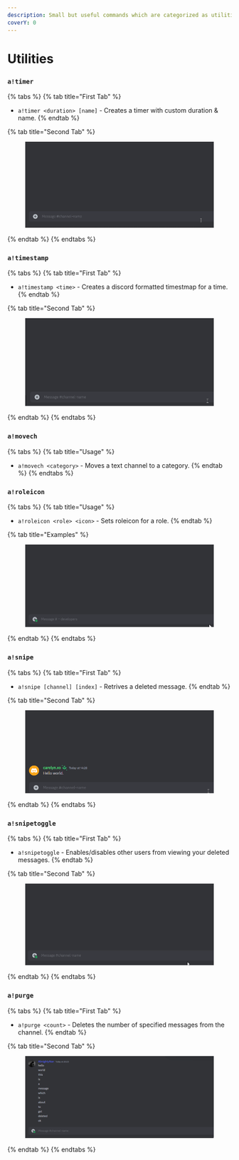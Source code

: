 ```yaml
---
description: Small but useful commands which are categorized as utilities.
coverY: 0
---
```


# Utilities

### `a!timer`

{% tabs %}
{% tab title="First Tab" %}
* `a!timer <duration> [name]` - Creates a timer with custom duration & name.
{% endtab %}

{% tab title="Second Tab" %}
<figure><img src="../.gitbook/assets/ANHFGrTJn5.gif" alt=""><figcaption></figcaption></figure>
{% endtab %}
{% endtabs %}

### `a!timestamp`

{% tabs %}
{% tab title="First Tab" %}
* `a!timestamp <time>` - Creates a discord formatted timestmap for a time.
{% endtab %}

{% tab title="Second Tab" %}
<figure><img src="../.gitbook/assets/DiscordPTB_V3LPwfCnFd.gif" alt=""><figcaption></figcaption></figure>
{% endtab %}
{% endtabs %}

### `a!movech`

{% tabs %}
{% tab title="Usage" %}
* `a!movech <category>` - Moves a text channel to a category.
{% endtab %}
{% endtabs %}

### `a!roleicon`

{% tabs %}
{% tab title="Usage" %}
* `a!roleicon <role> <icon>` - Sets roleicon for a role.
{% endtab %}

{% tab title="Examples" %}
<figure><img src="../.gitbook/assets/DiscordPTB_hljnY5XBTR.gif" alt=""><figcaption></figcaption></figure>
{% endtab %}
{% endtabs %}

### `a!snipe`

{% tabs %}
{% tab title="First Tab" %}
* `a!snipe [channel] [index]` - Retrives a deleted message.
{% endtab %}

{% tab title="Second Tab" %}
<figure><img src="../.gitbook/assets/DiscordPTB_atmlfdSqzQ.gif" alt=""><figcaption></figcaption></figure>
{% endtab %}
{% endtabs %}

### `a!snipetoggle`

{% tabs %}
{% tab title="First Tab" %}
* `a!snipetoggle` - Enables/disables other users from viewing your deleted messages.
{% endtab %}

{% tab title="Second Tab" %}
<figure><img src="../.gitbook/assets/DiscordPTB_nN0JQwROzb.gif" alt=""><figcaption></figcaption></figure>
{% endtab %}
{% endtabs %}

### `a!purge`

{% tabs %}
{% tab title="First Tab" %}
* `a!purge <count>` - Deletes the number of specified messages from the channel.
{% endtab %}

{% tab title="Second Tab" %}
<figure><img src="../.gitbook/assets/DiscordPTB_wgIQjhWTgv (1).gif" alt=""><figcaption></figcaption></figure>
{% endtab %}
{% endtabs %}
